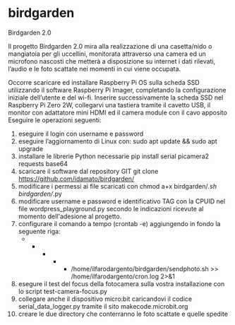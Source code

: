 # birdgarden
Birdgarden 2.0

Il progetto Birdgarden 2.0 mira alla realizzazione di una casetta/nido o mangiatoia per gli uccellini, monitorata attraverso una camera ed un microfono nascosti che metterà a disposizione su internet i dati rilevati, l’audio e le foto scattate nei momenti in cui viene occupata.

Occorre scaricare ed installare Raspberry Pi OS sulla scheda SSD utilizzando il software Raspberry Pi Imager, completando la configurazione iniziale dell’utente e del wi-fi.
Inserire successivamente la scheda SSD nel Raspberry Pi Zero 2W, collegarvi una tastiera tramite il cavetto USB, il monitor con adattatore mini HDMI ed il camera module con il cavo apposito
Eseguire le operazioni seguenti:

1. eseguire il login con username e password
2. eseguire l’aggiornamento di Linux con:
          sudo apt update && sudo apt upgrade
3. installare le librerie Python necessarie
           pip install serial picamera2 requests base64
4. scaricare il software dal repository GIT
           git clone https://github.com/idamato/birdgarden/
5. modificare i permessi ai file scaricati con chmod a+x birdgarden/*.sh birdgarden/*.py
6. modificare username e password e identificativo TAG con la CPUID nel file wordpress_playground.py secondo le indicazioni ricevute al momento dell'adesione al progetto.
7. configurare il comando a tempo (crontab -e) aggiungendo in fondo la seguente riga:
   * * * * * /home/ilfarodargento/birdgarden/sendphoto.sh >> /home/ilfarodargento/cron.log 2>&1
9. esegure il test del focus della fotocamera sulla vostra installazione con lo script test-camera-focus.py
10. collegare anche il dispositivo micro:bit caricandovi il codice serial_data_logger.py tramite il sito makecode.microbit.org
11. creare le due directory che conterranno le foto scattate e quelle spedite





           

